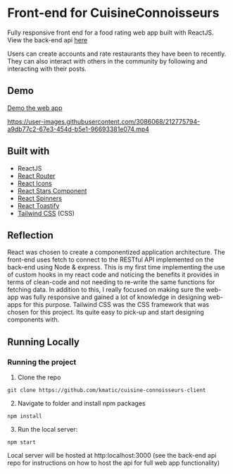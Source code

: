 # Front-end for CuisineConnoisseurs

Fully responsive front end for a food rating web app built with ReactJS. View the back-end api [here](https://github.com/kmatic/cuisine-connoisseurs-api)

Users can create accounts and rate restaurants they have been to recently. They can also interact with others in the community by following and interacting with their posts.

## Demo

[Demo the web app](https://cuisineconnoisseurs.onrender.com)

https://user-images.githubusercontent.com/3086068/212775794-a9db77c2-67e3-454d-b5e1-96693381e074.mp4

## Built with

- ReactJS
- [React Router](https://reactrouter.com/en/main/start/overview)
- [React Icons](https://react-icons.github.io/react-icons/)
- [React Stars Component](https://www.npmjs.com/package/react-rating-stars-component)
- [React Spinners](https://www.npmjs.com/package/react-spinners)
- [React Toastify](https://www.npmjs.com/package/react-toastify)
- [Tailwind CSS](https://tailwindcss.com/) (CSS)

## Reflection

React was chosen to create a componentized application architecture. The front-end uses fetch to connect to the RESTful API implemented on the back-end using Node & express. This is my first time implementing the use of custom hooks in my react code and noticing the benefits it provides in terms of clean-code and not needing to re-write the same functions for fetching data. In addition to this, I really focused on making sure the web-app was fully responsive and gained a lot of knowledge in designing web-apps for this purpose. Tailwind CSS was the CSS framework that was chosen for this project. Its quite easy to pick-up and start designing components with.

## Running Locally

### Running the project

1. Clone the repo

```
git clone https://github.com/kmatic/cuisine-connoisseurs-client
```

2. Navigate to folder and install npm packages

```
npm install
```

3. Run the local server: 

```
npm start
```

Local server will be hosted at http:localhost:3000 (see the back-end api repo for instructions on how to host the api for full web app functionality)

